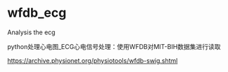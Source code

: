 # wfdb_ecg
Analysis the ecg

python处理心电图_ECG心电信号处理：使用WFDB对MIT-BIH数据集进行读取

https://archive.physionet.org/physiotools/wfdb-swig.shtml


